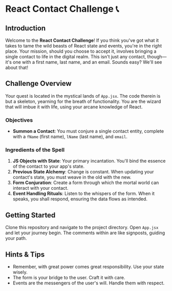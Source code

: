 # React Contact Challenge :telephone_receiver:

## Introduction

Welcome to the **React Contact Challenge**! If you think you've got what it takes to tame the wild beasts of React state and events, you're in the right place. Your mission, should you choose to accept it, involves bringing a single contact to life in the digital realm. This isn't just any contact, though—it's one with a first name, last name, and an email. Sounds easy? We'll see about that!

## Challenge Overview

Your quest is located in the mystical lands of `App.jsx`. The code therein is but a skeleton, yearning for the breath of functionality. You are the wizard that will imbue it with life, using your arcane knowledge of React.

### Objectives

- **Summon a Contact**: You must conjure a single contact entity, complete with a `fName` (first name), `lName` (last name), and `email`.

### Ingredients of the Spell

1. **JS Objects with State**: Your primary incantation. You'll bind the essence of the contact to your app's state.
2. **Previous State Alchemy**: Change is constant. When updating your contact's state, you must weave in the old with the new.
3. **Form Conjuration**: Create a form through which the mortal world can interact with your contact.
4. **Event Handling Rituals**: Listen to the whispers of the form. When it speaks, you shall respond, ensuring the data flows as intended.

## Getting Started

Clone this repository and navigate to the project directory. Open `App.jsx` and let your journey begin. The comments within are like signposts, guiding your path.

## Hints & Tips

- Remember, with great power comes great responsibility. Use your state wisely.
- The form is your bridge to the user. Craft it with care.
- Events are the messengers of the user's will. Handle them with respect.
